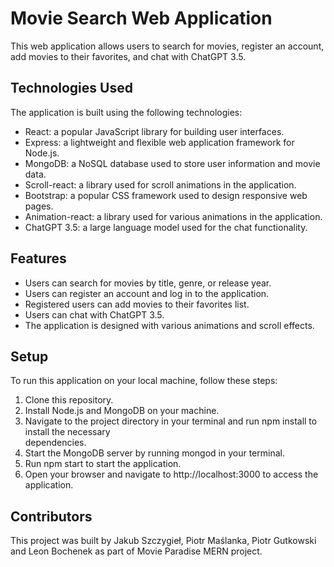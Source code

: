 # Movie Search Web Application

This web application allows users to search for movies, register an account, add movies to their favorites, and chat with ChatGPT 3.5.

## Technologies Used

The application is built using the following technologies:

 - React: a popular JavaScript library for building user interfaces.
 - Express: a lightweight and flexible web application framework for Node.js.
 - MongoDB: a NoSQL database used to store user information and movie data.
 - Scroll-react: a library used for scroll animations in the application.
 - Bootstrap: a popular CSS framework used to design responsive web pages.
 - Animation-react: a library used for various animations in the application.
 - ChatGPT 3.5: a large language model used for the chat functionality.

## Features

 - Users can search for movies by title, genre, or release year.
 - Users can register an account and log in to the application.
 - Registered users can add movies to their favorites list.
 - Users can chat with ChatGPT 3.5.
 - The application is designed with various animations and scroll effects.

## Setup

To run this application on your local machine, follow these steps:

1. Clone this repository.
2. Install Node.js and MongoDB on your machine.
3. Navigate to the project directory in your terminal and run npm install to install the necessary  
    dependencies.
4. Start the MongoDB server by running mongod in your terminal.
5. Run npm start to start the application.
6. Open your browser and navigate to http://localhost:3000 to access the application.

## Contributors

This project was built by Jakub Szczygieł, Piotr Maślanka, Piotr Gutkowski and Leon Bochenek as part of Movie Paradise MERN project.
